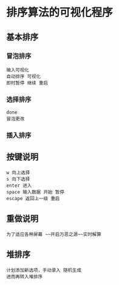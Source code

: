 # 排序算法的可视化程序

## 基本排序

### 冒泡排序
    输入可视化
    自动排序 可视化
    即时暂停 继续 重启
### 选择排序
    done
    冒泡更改
### 插入排序
    

## 按键说明
    w 向上选择
    s 向下选择
    enter 进入
    space 输入数据 开始 暂停
    escape 返回上一级 重启

## 重做说明
    为了适应各种屏幕 ~~开启万恶之源~~实时解算
## 堆排序
    计划添加新选项，手动录入 随机生成
    进而再转入堆排序